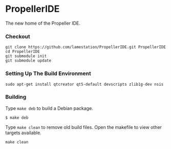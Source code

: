 PropellerIDE
============

The new home of the Propeller IDE.

### Checkout

```
git clone https://github.com/lamestation/PropellerIDE.git PropellerIDE
cd PropellerIDE
git submodule init
git submodule update
```

### Setting Up The Build Environment

```
sudo apt-get install qtcreator qt5-default devscripts zlib1g-dev nsis
```

### Building

Type `make deb` to build a Debian package.

```
$ make deb
```

Type `make clean` to remove old build files. Open the makefile to view other targets available.

```
make clean
```
